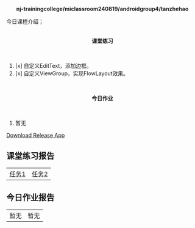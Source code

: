 <div>
    <p align="center">
        <strong>nj-trainingcollege/miclassroom240819/androidgroup4/tanzhehao</strong>
        <br>
    </p>
    今日课程介绍；
    <br><br>
    <p align="center"><strong>课堂练习</strong></p>
    <br>
</div>

1. [x] 自定义EditText，添加边框。
2. [x] 自定义ViewGroup，实现FlowLayout效果。

<div>
    <br>
    <p align="center"><strong>今日作业</strong></p>
    <br>
</div>

1. 暂无

<div>
    <a href="app/release/app-release.apk?inline=false">Download Release App</a>
    <br>
</div>

## 课堂练习报告

|                         |      |
| ----------------------- | ---- |
| [任务1](Day8-Train1.md) | [任务2](Day8-Train2.md) |

## 今日作业报告

|      |      |
| ---- | ---- |
| 暂无 | 暂无 |

